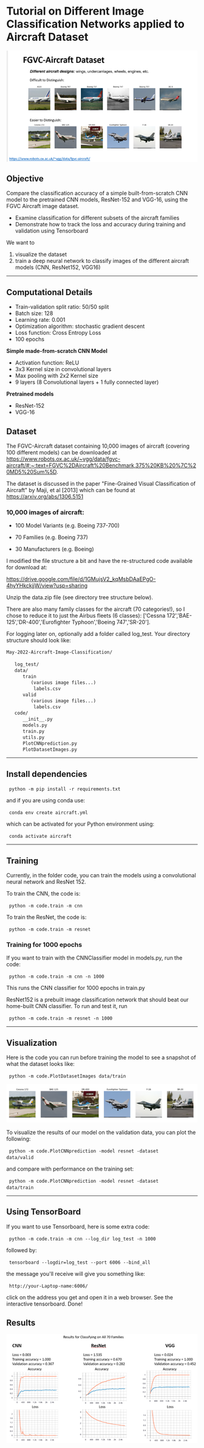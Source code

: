 # Tutorial on Different Image Classification Networks applied to Aircraft Dataset

![image info](./pics/Easy_Hard.png)

## Objective

Compare the classification accuracy of a simple built-from-scratch CNN model to the pretrained CNN models, ResNet-152 and VGG-16, using the FGVC Aircraft image dataset. 

*  Examine classification for different subsets of the aircraft families
*  Demonstrate how to track the loss and accuracy during training and validation using Tensorboard

We want to 
1. visualize the dataset
2. train a deep neural network to classify images of the different aircraft models (CNN, ResNet152, VGG16)

---------------------------------------

## Computational Details

* Train-validation split ratio: 50/50 split
* Batch size: 128
* Learning rate: 0.001
* Optimization algorithm: stochastic gradient descent
* Loss function: Cross Entropy Loss
* 100 epochs

**Simple made-from-scratch CNN Model**
* Activation function: ReLU
* 3x3 Kernel size in convolutional layers
* Max pooling with 2x2 Kernel size
* 9 layers (8 Convolutional layers + 1 fully connected layer)

**Pretrained models**
* ResNet-152
* VGG-16

## Dataset

The FGVC-Aircraft dataset containing 10,000 images of aircraft (covering 100 different models) can be downloaded at 
https://www.robots.ox.ac.uk/~vgg/data/fgvc-aircraft/#:~:text=FGVC%2DAircraft%20Benchmark,375%20KB%20%7C%20MD5%20Sum%5D.

The dataset is discussed in the paper "Fine-Grained Visual Classification of Aircraft" by Maji, et al [2013] which can be found at https://arxiv.org/abs/1306.5151

### 10,000 images of aircraft:

* 100 Model Variants (e.g. Boeing 737-700) 

* 70 Families (e.g. Boeing 737) 

* 30 Manufacturers (e.g. Boeing)


I modified the file structure a bit and have the re-structured code available for download at:

https://drive.google.com/file/d/1GMujsV2_kqMsbDAaEPgO-4hyYHkckjjW/view?usp=sharing


Unzip the data.zip file (see directory tree structure below). 

There are also many family classes for the aircraft (70 categories!), so I chose to reduce it to just the Airbus fleets (6 classes): ['Cessna 172','BAE-125','DR-400','Eurofighter Typhoon','Boeing 747','SR-20'].

For logging later on, optionally add a folder called log_test. Your directory structure should look like:
```
May-2022-Aircraft-Image-Classification/

   log_test/
   data/
      train
         (various image files...)
          labels.csv
      valid
         (various image files...)
          labels.csv
   code/
      __init__.py
      models.py
      train.py
      utils.py
      PlotCNNprediction.py
      PlotDatasetImages.py
   ```
 ---------------------------------------------------------------------------------------
 
## Install dependencies

<code> python -m pip install -r requirements.txt </code>

and if you are using conda use:

<code> conda env create aircraft.yml </code>

which can be activated for your Python environment using: 

<code> conda activate aircraft </code>

--------------------------------------------------------------------------------------------------------
## Training

Currently, in the folder code, you can train the models using a convolutional neural network and ResNet 152.


To train the CNN, the code is: 

<code> python -m code.train -m cnn </code>

To train the ResNet, the code is: 

<code> python -m code.train -m resnet </code>


### Training for 1000 epochs

If you want to train with the CNNClassifier model in models.py, run the code:

<code> python -m code.train -m cnn -n 1000 </code> 

This runs the CNN classifier for 1000 epochs in train.py

ResNet152 is a prebuilt image classification network that should beat our home-built CNN classifier. To run and test it, run

<code> python -m code.train -m resnet -n 1000 </code> 

---------------------------------------------------------------------

## Visualization

Here is the code you can run before training the model to see a snapshot of what the dataset looks like:

<code> python -m code.PlotDatasetImages data/train  </code>

![image info](./pics/DifferentLooking.png)

To visualize the results of our model on the validation data, you can plot the following:

<code> python -m code.PlotCNNprediction -model resnet -dataset data/valid </code>

and compare with performance on the training set:

<code> python -m code.PlotCNNprediction -model resnet -dataset data/train </code>

_____________________________________________________________________

## Using TensorBoard

If you want to use Tensorboard, here is some extra code:

<code> python -m code.train -m cnn --log_dir log_test -n 1000 </code>

followed by:

<code> tensorboard --logdir=log_test --port 6006 --bind_all  </code>
             
the message you'll receive will give you something like:

<code> http://your-Laptop-name:6006/ </code>

click on the address you get and open it in a web browser. See the interactive tensorboard. Done!

## Results

![image info](./pics/Results70.png)

